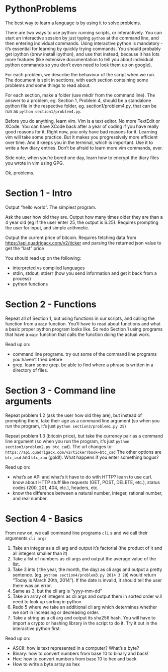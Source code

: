 # PythonProblems

The best way to learn a language is by using it to solve problems. 

There are two ways to use python: running scripts, or interactively. You can start an interactive session by just typing `python` at the command line, and then entering individual commands. Using interactive python is mandatory - it’s essential for learning by quickly trying commands. You should probably get ipython (brew install ipython), and use that instead, because it has lots more features (like extensive documentation to tell you about individual python commands so you don’t even need to look them up on google).


For each problem, we describe the behaviour of the script when we run. The document is split in sections, with each section containing some problems and some things to read about.

For each section, make a folder (use mkdir from the command line). 
The answer to a problem, eg. Section 1, Problem 4, should be a standalone python file in the respective folder, eg. section1/problem4.py, that can be run as `python section1/problem4.py`. 

Before you do anything, learn vim. Vim is a text editor. No more TextEdit or XCode. You can have XCode back after a year of coding if you have really good reasons for it. Right now, you only have bad reasons for it. Learning vim will take some practice. But it makes you progressively more efficient over time. And it keeps you in the terminal, which is important. Use it to write a few diary entries. Don’t be afraid to learn more vim commands, ever. 

Side note, when you’re bored one day, learn how to encrypt the diary files you wrote in vim using GPG.

Ok, problems.

# Section 1 - Intro

Output “hello world”.  The simplest program.

Ask the user how old they are. Output how many times older they are than a 4 year old (eg if the user enter 25, the output is 6.25).
Requires prompting the user for input, and simple arithmetic.

Output the current price of bitcoin. Requires fetching data from https://api.quadrigacx.com/v2/ticker and parsing the returned json value to get the “last” price

You should read up on the following:

- interpreted vs compiled languages
- stdin, stdout, stderr (how you send information and get it back from a process)
- python functions

# Section 2 - Functions

Repeat all of Section 1, but using functions in our scripts, and calling the function from a `main` function. You’ll have to read about functions and what a basic proper python program looks like. So redo Section 1 using programs that have a `main` function that calls the function doing the actual work. 

Read up on:

- command line programs. try out some of the command line programs you haven’t tried before
- grep. learn some grep. be able to find where a phrase is written in a directory of files.

# Section 3 - Command line arguments

Repeat problem 1.2 (ask the user how old they are), but instead of prompting them, take their age as a command line argument (so when you run the program, it’s just `python section3/problem1.py 25`)

Repeat problem 1.3 (bitcoin price), but take the currency pair as a command line argument (so when you run the program, it’s just `python section3/problem2.py btc_cad`). The url changes to: 
`https://api.quadrigacx.com/v2/ticker?book=btc_cad`
The other options are `btc_usd` and `btc_xau` (gold!). What happens if you enter something bogus?

Read up on:

- what’s an API and what’s it have to do with HTTP? learn to use curl. know about HTTP stuff like requests (GET, POST, DELETE, etc.), status codes (200, 201, 404, etc.), headers, etc.
- know the difference between a natural number, integer, rational number, and real number. 

# Section 4 - Basics

 From now on, we call command line programs `cli` s and we call their arguments `cli args`

1. Take an integer as a cli arg and output it’s factorial (the product of it and all integers smaller than it)
2. Take a list of numbers as cli args and output the average value of the list.
3. Take 3 ints ( the year, the month, the day) as cli args and output a pretty sentence. (eg. `python section4/problem3.py 2014 3 20`) would return “Today is March 20th, 2014”). If the date is invalid, it should tell the user there was an error.
4. Same as 3, but the cli arg is “yyyy-mm-dd” 
5. Take an array of integers as cli args and output them in sorted order
w.ll need to look up sorting in python
6. Redo 5 where we take an additional cli arg which determines whether we sort in increasing or decreasing order. 
7. Take a string as a cli arg and output its sha256 hash. You will have to import a crypto or hashing library in the script to do it. Try it out in the interactive python first.


Read up on:

- ASCII: how is text represented in a computer? What’s a byte? 
- Binary: how to convert numbers from base 10 to binary and back!
- Hex: how to convert numbers from base 10 to hex and back
- How to write a byte array as hex

